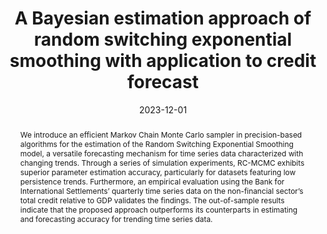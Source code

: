 ---
title: "A Bayesian estimation approach of random switching exponential smoothing with application to credit forecast"
date: 2023-12-01
publishDate: 2023-12-05T20:13:52.623034Z
authors: ["Renhe Wang", "Tong Wang","Zhiyong Qian","Shulan Hu"]
publication_types: ["2"]
abstract: "We introduce an efficient Markov Chain Monte Carlo sampler in precision-based algorithms for the estimation of the Random Switching Exponential Smoothing model, a versatile forecasting mechanism for time series data characterized with changing trends. Through a series of simulation experiments, RC-MCMC exhibits superior parameter estimation accuracy, particularly for datasets featuring low persistence trends. Furthermore, an empirical evaluation using the Bank for International Settlements’ quarterly time series data on the non-financial sector’s total credit relative to GDP validates the findings. The out-of-sample results indicate that the proposed approach outperforms its counterparts in estimating and forecasting accuracy for trending time series data."
featured: false
image:
  preview_only: true
publication: "*Finance Research Letters*"
url_pdf: "https://www.pure.ed.ac.uk/ws/portalfiles/portal/382303936/WangEtal2023FRLABayesianEstimationApproach.pdf"
doi: "https://doi.org/10.1016/j.frl.2023.104525"
---